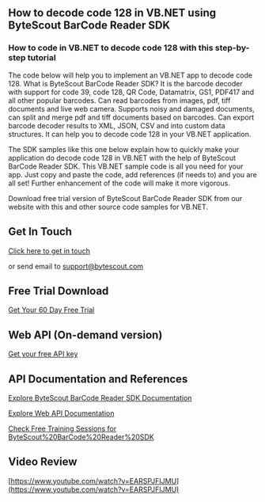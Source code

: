## How to decode code 128 in VB.NET using ByteScout BarCode Reader SDK

### How to code in VB.NET to decode code 128 with this step-by-step tutorial

The code below will help you to implement an VB.NET app to decode code 128. What is ByteScout BarCode Reader SDK? It is the barcode decoder with support for code 39, code 128, QR Code, Datamatrix, GS1, PDF417 and all other popular barcodes. Can read barcodes from images, pdf, tiff documents and live web camera. Supports noisy and damaged documents, can split and merge pdf and tiff documents based on barcodes. Can export barcode decoder results to XML, JSON, CSV and into custom data structures. It can help you to decode code 128 in your VB.NET application.

The SDK samples like this one below explain how to quickly make your application do decode code 128 in VB.NET with the help of ByteScout BarCode Reader SDK. This VB.NET sample code is all you need for your app. Just copy and paste the code, add references (if needs to) and you are all set! Further enhancement of the code will make it more vigorous.

Download free trial version of ByteScout BarCode Reader SDK from our website with this and other source code samples for VB.NET.

## Get In Touch

[Click here to get in touch](https://bytescout.zendesk.com/hc/en-us/requests/new?subject=ByteScout%20BarCode%20Reader%20SDK%20Question)

or send email to [support@bytescout.com](mailto:support@bytescout.com?subject=ByteScout%20BarCode%20Reader%20SDK%20Question) 

## Free Trial Download

[Get Your 60 Day Free Trial](https://bytescout.com/download/web-installer?utm_source=github-readme)

## Web API (On-demand version)

[Get your free API key](https://pdf.co/documentation/api?utm_source=github-readme)

## API Documentation and References

[Explore ByteScout BarCode Reader SDK Documentation](https://bytescout.com/documentation/index.html?utm_source=github-readme)

[Explore Web API Documentation](https://pdf.co/documentation/api?utm_source=github-readme)

[Check Free Training Sessions for ByteScout%20BarCode%20Reader%20SDK](https://academy.bytescout.com/)

## Video Review

[https://www.youtube.com/watch?v=EARSPJFIJMU](https://www.youtube.com/watch?v=EARSPJFIJMU)